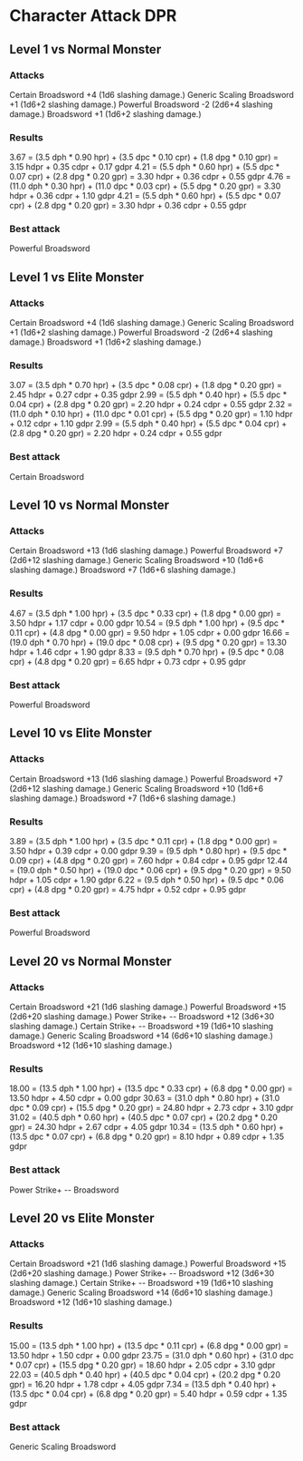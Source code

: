 # Character Attack DPR

## Level 1 vs Normal Monster

### Attacks
Certain Broadsword +4 (1d6 slashing damage.)
Generic Scaling Broadsword +1 (1d6+2 slashing damage.)
Powerful Broadsword -2 (2d6+4 slashing damage.)
Broadsword +1 (1d6+2 slashing damage.)

### Results
3.67 = (3.5 dph * 0.90 hpr) + (3.5 dpc * 0.10 cpr) + (1.8 dpg * 0.10 gpr) = 3.15 hdpr + 0.35 cdpr + 0.17 gdpr
4.21 = (5.5 dph * 0.60 hpr) + (5.5 dpc * 0.07 cpr) + (2.8 dpg * 0.20 gpr) = 3.30 hdpr + 0.36 cdpr + 0.55 gdpr
4.76 = (11.0 dph * 0.30 hpr) + (11.0 dpc * 0.03 cpr) + (5.5 dpg * 0.20 gpr) = 3.30 hdpr + 0.36 cdpr + 1.10 gdpr
4.21 = (5.5 dph * 0.60 hpr) + (5.5 dpc * 0.07 cpr) + (2.8 dpg * 0.20 gpr) = 3.30 hdpr + 0.36 cdpr + 0.55 gdpr

### Best attack
Powerful Broadsword

## Level 1 vs Elite Monster

### Attacks
Certain Broadsword +4 (1d6 slashing damage.)
Generic Scaling Broadsword +1 (1d6+2 slashing damage.)
Powerful Broadsword -2 (2d6+4 slashing damage.)
Broadsword +1 (1d6+2 slashing damage.)

### Results
3.07 = (3.5 dph * 0.70 hpr) + (3.5 dpc * 0.08 cpr) + (1.8 dpg * 0.20 gpr) = 2.45 hdpr + 0.27 cdpr + 0.35 gdpr
2.99 = (5.5 dph * 0.40 hpr) + (5.5 dpc * 0.04 cpr) + (2.8 dpg * 0.20 gpr) = 2.20 hdpr + 0.24 cdpr + 0.55 gdpr
2.32 = (11.0 dph * 0.10 hpr) + (11.0 dpc * 0.01 cpr) + (5.5 dpg * 0.20 gpr) = 1.10 hdpr + 0.12 cdpr + 1.10 gdpr
2.99 = (5.5 dph * 0.40 hpr) + (5.5 dpc * 0.04 cpr) + (2.8 dpg * 0.20 gpr) = 2.20 hdpr + 0.24 cdpr + 0.55 gdpr

### Best attack
Certain Broadsword

## Level 10 vs Normal Monster

### Attacks
Certain Broadsword +13 (1d6 slashing damage.)
Powerful Broadsword +7 (2d6+12 slashing damage.)
Generic Scaling Broadsword +10 (1d6+6 slashing damage.)
Broadsword +7 (1d6+6 slashing damage.)

### Results
4.67 = (3.5 dph * 1.00 hpr) + (3.5 dpc * 0.33 cpr) + (1.8 dpg * 0.00 gpr) = 3.50 hdpr + 1.17 cdpr + 0.00 gdpr
10.54 = (9.5 dph * 1.00 hpr) + (9.5 dpc * 0.11 cpr) + (4.8 dpg * 0.00 gpr) = 9.50 hdpr + 1.05 cdpr + 0.00 gdpr
16.66 = (19.0 dph * 0.70 hpr) + (19.0 dpc * 0.08 cpr) + (9.5 dpg * 0.20 gpr) = 13.30 hdpr + 1.46 cdpr + 1.90 gdpr
8.33 = (9.5 dph * 0.70 hpr) + (9.5 dpc * 0.08 cpr) + (4.8 dpg * 0.20 gpr) = 6.65 hdpr + 0.73 cdpr + 0.95 gdpr

### Best attack
Powerful Broadsword

## Level 10 vs Elite Monster

### Attacks
Certain Broadsword +13 (1d6 slashing damage.)
Powerful Broadsword +7 (2d6+12 slashing damage.)
Generic Scaling Broadsword +10 (1d6+6 slashing damage.)
Broadsword +7 (1d6+6 slashing damage.)

### Results
3.89 = (3.5 dph * 1.00 hpr) + (3.5 dpc * 0.11 cpr) + (1.8 dpg * 0.00 gpr) = 3.50 hdpr + 0.39 cdpr + 0.00 gdpr
9.39 = (9.5 dph * 0.80 hpr) + (9.5 dpc * 0.09 cpr) + (4.8 dpg * 0.20 gpr) = 7.60 hdpr + 0.84 cdpr + 0.95 gdpr
12.44 = (19.0 dph * 0.50 hpr) + (19.0 dpc * 0.06 cpr) + (9.5 dpg * 0.20 gpr) = 9.50 hdpr + 1.05 cdpr + 1.90 gdpr
6.22 = (9.5 dph * 0.50 hpr) + (9.5 dpc * 0.06 cpr) + (4.8 dpg * 0.20 gpr) = 4.75 hdpr + 0.52 cdpr + 0.95 gdpr

### Best attack
Powerful Broadsword

## Level 20 vs Normal Monster

### Attacks
Certain Broadsword +21 (1d6 slashing damage.)
Powerful Broadsword +15 (2d6+20 slashing damage.)
Power Strike+ -- Broadsword +12 (3d6+30 slashing damage.)
Certain Strike+ -- Broadsword +19 (1d6+10 slashing damage.)
Generic Scaling Broadsword +14 (6d6+10 slashing damage.)
Broadsword +12 (1d6+10 slashing damage.)

### Results
18.00 = (13.5 dph * 1.00 hpr) + (13.5 dpc * 0.33 cpr) + (6.8 dpg * 0.00 gpr) = 13.50 hdpr + 4.50 cdpr + 0.00 gdpr
30.63 = (31.0 dph * 0.80 hpr) + (31.0 dpc * 0.09 cpr) + (15.5 dpg * 0.20 gpr) = 24.80 hdpr + 2.73 cdpr + 3.10 gdpr
31.02 = (40.5 dph * 0.60 hpr) + (40.5 dpc * 0.07 cpr) + (20.2 dpg * 0.20 gpr) = 24.30 hdpr + 2.67 cdpr + 4.05 gdpr
10.34 = (13.5 dph * 0.60 hpr) + (13.5 dpc * 0.07 cpr) + (6.8 dpg * 0.20 gpr) = 8.10 hdpr + 0.89 cdpr + 1.35 gdpr

### Best attack
Power Strike+ -- Broadsword

## Level 20 vs Elite Monster

### Attacks
Certain Broadsword +21 (1d6 slashing damage.)
Powerful Broadsword +15 (2d6+20 slashing damage.)
Power Strike+ -- Broadsword +12 (3d6+30 slashing damage.)
Certain Strike+ -- Broadsword +19 (1d6+10 slashing damage.)
Generic Scaling Broadsword +14 (6d6+10 slashing damage.)
Broadsword +12 (1d6+10 slashing damage.)

### Results
15.00 = (13.5 dph * 1.00 hpr) + (13.5 dpc * 0.11 cpr) + (6.8 dpg * 0.00 gpr) = 13.50 hdpr + 1.50 cdpr + 0.00 gdpr
23.75 = (31.0 dph * 0.60 hpr) + (31.0 dpc * 0.07 cpr) + (15.5 dpg * 0.20 gpr) = 18.60 hdpr + 2.05 cdpr + 3.10 gdpr
22.03 = (40.5 dph * 0.40 hpr) + (40.5 dpc * 0.04 cpr) + (20.2 dpg * 0.20 gpr) = 16.20 hdpr + 1.78 cdpr + 4.05 gdpr
7.34 = (13.5 dph * 0.40 hpr) + (13.5 dpc * 0.04 cpr) + (6.8 dpg * 0.20 gpr) = 5.40 hdpr + 0.59 cdpr + 1.35 gdpr

### Best attack
Generic Scaling Broadsword